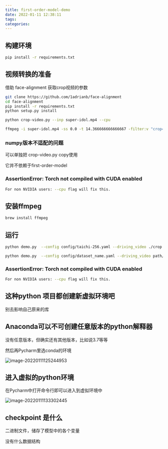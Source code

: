 ```yaml
---
title: first-order-model-demo
date: 2022-01-11 12:38:11
tags:
categories:
---
```






## 构建环境

```bash
pip install -r requirements.txt
```



## 视频转换的准备

借助 face-alignment 获取crop视频的参数

```bash
git clone https://github.com/1adrianb/face-alignment
cd face-alignment
pip install -r requirements.txt
python setup.py install

python crop-video.py --inp super-idol.mp4 --cpu
```

```bash
ffmpeg -i super-idol.mp4 -ss 0.0 -t 14.366666666666667 -filter:v "crop=643:643:7:134, scale=256:256" crop.mp4
```





### numpy版本不适配的问题

可以单独把 crop-video.py copy使用

它并不依赖于first-order-model



### AssertionError: Torch not compiled with CUDA enabled

```bash
For non NVIDIA users: --cpu flag will fix this.
```



## 安装ffmpeg

```bash
brew install ffmpeg
```







## 运行

```bash
python demo.py  --config config/taichi-256.yaml --driving_video ./crop.mp4 --source_image captain.jpg --checkpoint ./taichi-cpk.pth.tar --relative --adapt_scale --cpu
```

```bash
python demo.py  --config config/dataset_name.yaml --driving_video path/to/driving --source_image path/to/source --checkpoint path/to/checkpoint --relative --adapt_scale
```



### AssertionError: Torch not compiled with CUDA enabled

```bash
For non NVIDIA users: --cpu flag will fix this.
```







## 这种python 项目都创建新虚拟环境吧

别去影响自己原来的库



## Anaconda可以不可创建任意版本的python解释器

没有任意版本，但确实还有其他版本，比如说3.7等等

然后再Pycharm里选conda的环境

![image-20220111125244953](https://gitee.com/simple_one1/pic/raw/master/image-20220111125244953.png)



## 进入虚拟的python环境

在Pycharm中打开命令行即可以进入到虚拟环境中

![image-20220111133302445](https://gitee.com/simple_one1/pic/raw/master/image-20220111133302445.png)





## checkpoint 是什么

二进制文件，储存了模型中的各个变量

没有什么数据结构


